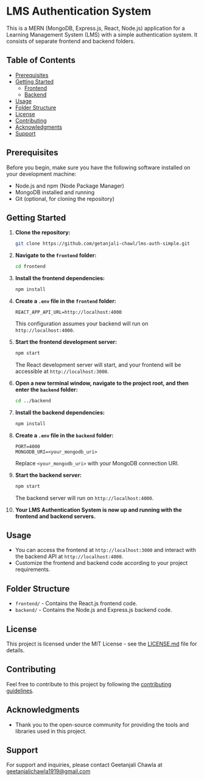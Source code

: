 

# LMS Authentication System

This is a MERN (MongoDB, Express.js, React, Node.js) application for a Learning Management System (LMS) with a simple authentication system. It consists of separate frontend and backend folders.

## Table of Contents

- [Prerequisites](#prerequisites)
- [Getting Started](#getting-started)
  - [Frontend](#frontend)
  - [Backend](#backend)
- [Usage](#usage)
- [Folder Structure](#folder-structure)
- [License](#license)
- [Contributing](#contributing)
- [Acknowledgments](#acknowledgments)
- [Support](#support)

## Prerequisites

Before you begin, make sure you have the following software installed on your development machine:

- Node.js and npm (Node Package Manager)
- MongoDB installed and running
- Git (optional, for cloning the repository)

## Getting Started

1. **Clone the repository:**

   ```bash
   git clone https://github.com/getanjali-chawl/lms-auth-simple.git
   ```

2. **Navigate to the `frontend` folder:**

   ```bash
   cd frontend
   ```

3. **Install the frontend dependencies:**

   ```bash
   npm install
   ```

4. **Create a `.env` file in the `frontend` folder:**

   ```env
   REACT_APP_API_URL=http://localhost:4000
   ```

   This configuration assumes your backend will run on `http://localhost:4000`.

5. **Start the frontend development server:**

   ```bash
   npm start
   ```

   The React development server will start, and your frontend will be accessible at `http://localhost:3000`.

6. **Open a new terminal window, navigate to the project root, and then enter the `backend` folder:**

   ```bash
   cd ../backend
   ```

7. **Install the backend dependencies:**

   ```bash
   npm install
   ```

8. **Create a `.env` file in the `backend` folder:**

   ```env
   PORT=4000
   MONGODB_URI=<your_mongodb_uri>
   ```

   Replace `<your_mongodb_uri>` with your MongoDB connection URI.

9. **Start the backend server:**

   ```bash
   npm start
   ```

   The backend server will run on `http://localhost:4000`.

10. **Your LMS Authentication System is now up and running with the frontend and backend servers.**

## Usage

- You can access the frontend at `http://localhost:3000` and interact with the backend API at `http://localhost:4000`.
- Customize the frontend and backend code according to your project requirements.

## Folder Structure

- `frontend/` - Contains the React.js frontend code.
- `backend/` - Contains the Node.js and Express.js backend code.

## License

This project is licensed under the MIT License - see the [LICENSE.md](LICENSE.md) file for details.

## Contributing

Feel free to contribute to this project by following the [contributing guidelines](CONTRIBUTING.md).

## Acknowledgments

- Thank you to the open-source community for providing the tools and libraries used in this project.

## Support

For support and inquiries, please contact Geetanjali Chawla at geetanjalichawla1919@gmail.com

